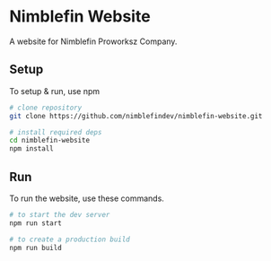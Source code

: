 # Nimblefin Website

A website for Nimblefin Proworksz Company.

## Setup

To setup & run, use npm

```sh
# clone repository
git clone https://github.com/nimblefindev/nimblefin-website.git

# install required deps
cd nimblefin-website
npm install
```
## Run

To run the website, use these commands.

```sh
# to start the dev server
npm run start

# to create a production build
npm run build
```
